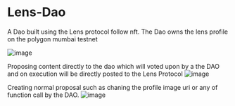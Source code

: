 # Lens-Dao
A Dao built using the Lens protocol follow nft. The Dao owns the lens profile on the polygon mumbai testnet

![image](https://user-images.githubusercontent.com/63945913/226262185-38b3c0ba-8b49-4090-add7-281b6208dd3d.png)

Proposing content directly to the dao which will voted upon by a the DAO and on execution will be directly posted to the Lens Protocol
![image](https://user-images.githubusercontent.com/63945913/226264228-d0fef806-bd42-400c-af3c-4c9bf6cac697.png)

Creating normal proposal such as chaning the profile image uri or any of function call by the DAO.
![image](https://user-images.githubusercontent.com/63945913/226264779-30112ced-5fbd-4f44-83db-f88d137fb448.png)

